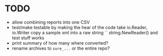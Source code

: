 # TODO

* allow combining reports into one CSV
* test/make testable by making the hear of the code take io.Reader, io.Writer
  copy a sample xml into a raw string `` string.NewReader() and test stuff
  works
* print summary of how many where converted?
* rename archives to `sure_...` or the entire repo?

